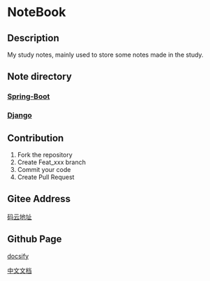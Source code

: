 # NoteBook

## Description

My study notes, mainly used to store some notes made in the study.

## Note directory

### [Spring-Boot](Spring-Boot/)

### [Django](Django/)


## Contribution

1. Fork the repository
2. Create Feat_xxx branch
3. Commit your code
4. Create Pull Request


## Gitee Address

[码云地址](https://gitee.com/BEATREEHERO/NoteBook)

## Github Page

[docsify](https://docsify.js.org/#/)

[中文文档](README.md)